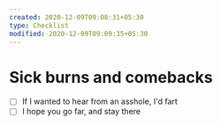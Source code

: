 ```yaml
---
created: 2020-12-09T09:08:31+05:30
type: Checklist
modified: 2020-12-09T09:09:35+05:30
---
```


# Sick burns and comebacks

- [ ] If I wanted to hear from an asshole, I'd fart
- [ ] I hope you go far, and stay there